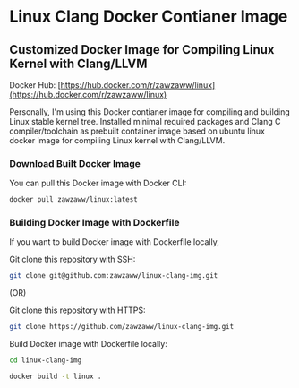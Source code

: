 # Linux Clang Docker Contianer Image

## Customized Docker Image for Compiling Linux Kernel with Clang/LLVM

Docker Hub: [https://hub.docker.com/r/zawzaww/linux](https://hub.docker.com/r/zawzaww/linux)

Personally, I'm using this Docker contianer image for compiling and building Linux stable kernel tree. Installed minimal required packages and Clang C compiler/toolchain as prebuilt container image based on ubuntu linux docker image for compiling Linux kernel with Clang/LLVM.

### Download Built Docker Image

You can pull this Docker image with Docker CLI:

```bash
docker pull zawzaww/linux:latest
```

### Building Docker Image with Dockerfile

If you want to build Docker image with Dockerfile locally,

Git clone this repository with SSH:

```bash
git clone git@github.com:zawzaww/linux-clang-img.git
```

(OR)

Git clone this repository with HTTPS:

```bash
git clone https://github.com/zawzaww/linux-clang-img.git
```

Build Docker image with Dockerfile locally:

```bash
cd linux-clang-img
```

```bash
docker build -t linux .
```
